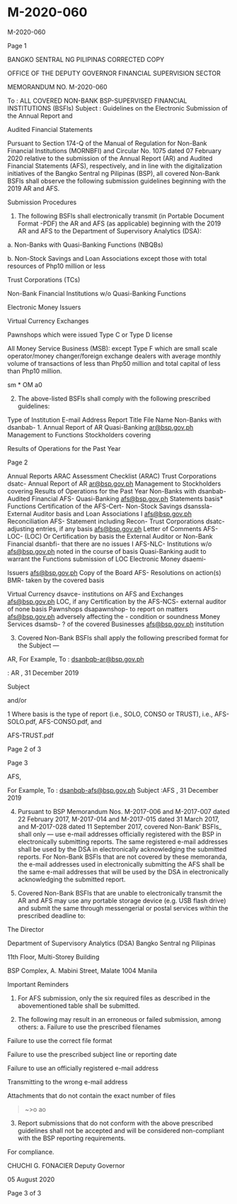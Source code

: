 # M-2020-060

M-2020-060

Page 1

BANGKO SENTRAL NG PILIPINAS CORRECTED COPY

OFFICE OF THE DEPUTY GOVERNOR FINANCIAL SUPERVISION SECTOR

MEMORANDUM NO. M-2020-060

To : ALL COVERED NON-BANK BSP-SUPERVISED FINANCIAL INSTITUTIONS (BSFls) Subject : Guidelines on the Electronic Submission of the Annual Report and

Audited Financial Statements

Pursuant to Section 174-Q of the Manual of Regulation for Non-Bank Financial Institutions (MORNBFI) and Circular No. 1075 dated 07 February 2020 relative to the submission of the Annual Report (AR) and Audited Financial Statements (AFS), respectively, and in line with the digitalization initiatives of the Bangko Sentral ng Pilipinas (BSP), all covered Non-Bank BSFls shall observe the following submission guidelines beginning with the 2019 AR and AFS.

Submission Procedures

1. The following BSFls shall electronically transmit (in Portable Document Format -PDF) the AR and AFS (as applicable) beginning with the 2019 AR and AFS to the Department of Supervisory Analytics (DSA):

a. Non-Banks with Quasi-Banking Functions (NBQBs)

b. Non-Stock Savings and Loan Associations except those with total resources of Php10 million or less

Trust Corporations (TCs)

Non-Bank Financial Institutions w/o Quasi-Banking Functions

Electronic Money Issuers

Virtual Currency Exchanges

Pawnshops which were issued Type C or Type D license

All Money Service Business (MSB): except Type F which are small scale operator/money changer/foreign exchange dealers with average monthly volume of transactions of less than Php50 million and total capital of less than Php10 million.

sm * OM a0

2. The above-listed BSFls shall comply with the following prescribed guidelines:

Type of Institution E-mail Address Report Title File Name Non-Banks with dsanbab- 1. Annual Report of AR Quasi-Banking ar@bsp.gov.ph Management to Functions Stockholders covering

Results of Operations for the Past Year

Page 2

Annual Reports ARAC Assessment Checklist (ARAC) Trust Corporations dsatc- Annual Report of AR ar@bsp.gov.ph Management to Stockholders covering Results of Operations for the Past Year Non-Banks with dsanbab- Audited Financial AFS- Quasi-Banking afs@bsp.gov.ph Statements basis* Functions Certification of the AFS-Cert- Non-Stock Savings dsanssla- External Auditor basis and Loan Associations I afs@bsp.gov.ph Reconciliation AFS- Statement including Recon- Trust Corporations dsatc- adjusting entries, if any basis afs@bsp.gov.ph Letter of Comments AFS-LOC- (LOC) Or Certification by basis the External Auditor or Non-Bank Financial dsanbfi- that there are no issues I AFS-NLC- Institutions w/o afs@bsp.gov.ph noted in the course of basis Quasi-Banking audit to warrant the Functions submission of LOC Electronic Money dsaemi-

Issuers afs@bsp.gov.ph Copy of the Board AFS- Resolutions on action(s) BMR- taken by the covered basis

Virtual Currency dsavce- institutions on AFS and Exchanges afs@bsp.gov.ph LOC, if any Certification by the AFS-NCS- external auditor of none basis Pawnshops dsapawnshop- to report on matters afs@bsp.gov.ph adversely affecting the - condition or soundness Money Services dsamsb- ? of the covered Businesses afs@bsp.gov.ph institution

3. Covered Non-Bank BSFls shall apply the following prescribed format for the Subject —

AR<space><BSFI Name>,<space><Reference period in dd Month yyyy> For Example, To : dsanbqb-ar@bsp.gov.ph

: AR <BSFI Name>, 31 December 2019

Subject

and/or

1 Where basis is the type of report (i.e., SOLO, CONSO or TRUST), i.e., AFS-SOLO.pdf, AFS-CONSO.pdf, and

AFS-TRUST.pdf

Page 2 of 3

Page 3

AFS<space><BSFI Name>,<space><Reference period in dd Month yyyy>

For Example, To : dsanbqb-afs@bsp.gov.ph Subject :AFS <BSFI Name>, 31 December 2019

4. Pursuant to BSP Memorandum Nos. M-2017-006 and M-2017-007 dated 22 February 2017, M-2017-014 and M-2017-015 dated 31 March 2017, and M-2017-028 dated 11 September 2017, covered Non-Bank’ BSFls_ shall only — use e-mail addresses officially registered with the BSP in electronically submitting reports. The same registered e-mail addresses shall be used by the DSA in electronically acknowledging the submitted reports. For Non-Bank BSFls that are not covered by these memoranda, the e-mail addresses used in electronically submitting the AFS shall be the same e-mail addresses that will be used by the DSA in electronically acknowledging the submitted report.

5. Covered Non-Bank BSFls that are unable to electronically transmit the AR and AFS may use any portable storage device (e.g. USB flash drive) and submit the same through messengerial or postal services within the prescribed deadline to:

The Director

Department of Supervisory Analytics (DSA) Bangko Sentral ng Pilipinas

11th Floor, Multi-Storey Building

BSP Complex, A. Mabini Street, Malate 1004 Manila

Important Reminders

1. For AFS submission, only the six required files as described in the abovementioned table shall be submitted.

2. The following may result in an erroneous or failed submission, among others: a. Failure to use the prescribed filenames

Failure to use the correct file format

Failure to use the prescribed subject line or reporting date

Failure to use an officially registered e-mail address

Transmitting to the wrong e-mail address

Attachments that do not contain the exact number of files

>~>o ao

3. Report submissions that do not conform with the above prescribed guidelines shall not be accepted and will be considered non-compliant with the BSP reporting requirements.

For compliance.

CHUCHI G. FONACIER Deputy Governor

05 August 2020

Page 3 of 3